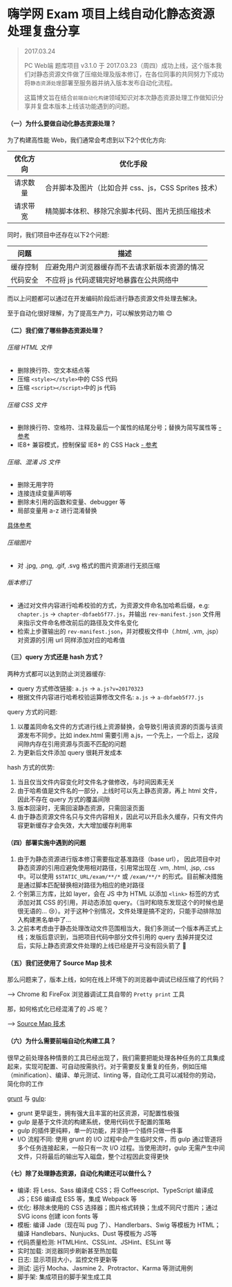 嗨学网 Exam 项目上线自动化静态资源处理复盘分享
===

> 2017.03.24
> 
> PC Web端 题库项目 v3.1.0 于 2017.03.23（周四）成功上线，这个版本我们对静态资源文件做了压缩处理及版本修订，在各位同事的共同努力下成功将`静态资源处理`部署至服务器并纳入版本发布自动化流程。
> 
> 这篇博文旨在结合`前端自动化构建`领域知识对本次静态资源处理工作做知识分享并复盘本版本上线该功能遇到的问题。

#### （一）为什么要做自动化静态资源处理？

为了构建高性能 Web，我们通常会考虑到以下2个优化方向:

|优化方向|优化手段|
|:----:|----|
|请求数量|合并脚本及图片（比如合并 css、js，CSS Sprites 技术）|
|请求带宽|精简脚本体积、移除冗余脚本代码、图片无损压缩技术|

同时，我们项目中还存在以下2个问题:

|问题|描述|
|:----:|----|
|缓存控制|应避免用户浏览器缓存而不去请求新版本资源的情况|
|代码安全|不应将 js 代码逻辑完好地暴露在公共网络中|

而以上问题都可以通过在开发编码阶段后进行静态资源文件处理去解决。

至于自动化很好理解，为了提高生产力，可以解放劳动力嘛 :blush:

#### （二）我们做了哪些静态资源处理？

###### 压缩 HTML 文件

* 删除换行符、空文本结点等
* 压缩 `<style></style>`中的 CSS 代码
* 压缩 `<script></script>`中的 js 代码

###### 压缩 CSS 文件

* 删除换行符、空格符、注释及最后一个属性的结尾分号；替换为简写属性等 [- 参考](https://github.com/jakubpawlowicz/clean-css#level-1-optimizations)
* IE8+ 兼容模式，控制保留 IE8+ 的 CSS Hack [- 参考](https://github.com/jakubpawlowicz/clean-css#compatibility-modes)

###### 压缩、混淆 JS 文件

* 删除无用字符
* 连接连续变量声明等
* 删除未引用的函数和变量、debugger 等
* 局部变量用 a-z 进行混淆替换

[具体参考](https://github.com/mishoo/UglifyJS2#compressor-options)

###### 压缩图片

* 对 .jpg, .png, .gif, .svg 格式的图片资源进行无损压缩

###### 版本修订

* 通过对文件内容进行哈希校验的方式，为资源文件命名加哈希后缀，e.g: `chapter.js` -> `chapter-dbfaeb5f77.js`，并输出 `rev-manifest.json` 文件用来指示文件命名修改前后的路径及文件名变化
* 检索上步骤输出的 `rev-manifest.json`，并对模板文件中（.html, .vm, .jsp）对资源的引用 url 同样添加对应的哈希值

#### （三）query 方式还是 hash 方式？

两种方式都可以达到防止浏览器缓存:

* query 方式修改链接: `a.js` -> `a.js?v=20170323`
* 根据文件内容进行哈希校验运算修改文件名: `a.js` -> `a-dbfaeb5f77.js`

query 方式的问题:

1. 以覆盖同命名文件的方式进行线上资源替换，会导致引用该资源的页面与该资源发布不同步。比如 index.html 需要引用 a.js，一个先上，一个后上，这段间隙内存在引用资源与页面不匹配的问题
2. 为更新后文件添加 query 很耗开发成本

hash 方式的优势:

1. 当且仅当文件内容变化时文件名才做修改，与时间因素无关
2. 由于哈希值是文件名的一部分，上线时可以先上静态资源，再上 html 文件，因此不存在 query 方式的覆盖间隙
3. 版本回滚时，无需回滚静态资源，只需回滚页面
4. 由于静态资源文件名只与文件内容相关，因此可以开启永久缓存，只有文件内容更新缓存才会失效，大大增加缓存利用率

#### （四）部署实施中遇到的问题

1. 由于为静态资源进行版本修订需要指定基准路径（base url）， 因此项目中对静态资源的引用应避免使用相对路径，引用常出现在 .vm, .html, .jsp, .css 中。可以使用 `$STATIC_URL/exam/**/*` 或 `/exam/**/*` 的形式。目前解决措施是通过脚本匹配替换相对路径为相应的绝对路径
2. 个别第三方库，比如 layer，会在 JS 中为 HTML 以添加 `<link>` 标签的方式添加对其 CSS 的引用，并动态添加 query。（当时和晓东发现这个的时候也是很无语的... :cry:）。对于这种个别情况，文件处理是搞不定的，只能手动排除加入构建黑名单中了...
3. 之前本考虑由于静态处理改动文件范围相当大，我们多测试一个版本再正式上线；发版后意识到，当把项目代码中部分文件引用的 query 去掉并提交过后，实际上静态资源文件处理的上线已经是开弓没有回头箭了 :facepunch:

#### （五）我们还使用了 Source Map 技术

那么问题来了，版本上线，如何在线上环境下的浏览器中调试已经压缩了的代码？

--> Chrome 和 FireFox 浏览器调试工具自带的 `Pretty print` 工具

那，如何格式化已经混淆了的 JS 呢？

--> [Source Map 技术](http://www.ruanyifeng.com/blog/2013/01/javascript_source_map.html)

#### （六）为什么需要前端自动化构建工具？

很早之前处理各种情景的工具已经出现了，我们需要把能处理各种任务的工具集成起来，实现可配置、可自动按需执行。对于需要反复重复的任务，例如压缩（minification）、编译、单元测试、linting 等，自动化工具可以减轻你的劳动，简化你的工作

[grunt](http://www.gruntjs.net/) 与 [gulp](http://www.gulpjs.com.cn/):

* grunt 更早诞生，拥有强大且丰富的社区资源，可配置性极强
* gulp 是基于文件流的构建系统，使用代码优于配置的策略
* gulp 的插件更纯粹，单一的功能，并坚持一个插件只做一件事
* I/O 流程不同: 使用 grunt 的 I/O 过程中会产生临时文件，而 gulp 通过管道将多个任务连接起来，一般只有一次 I/O 过程。当使用流时，gulp 无需产生中间文件，只将最后的输出写入磁盘，整个过程因此变得更快

#### （七）除了处理静态资源，自动化构建还可以做什么？

* 编译: 将 Less、Sass 编译成 CSS；将 Coffeescript、TypeScript 编译成 JS；ES6 编译成 ES5 等，集成 Webpack 等
* 优化: 移除未使用的 CSS 选择器；图片格式转换；生成不同尺寸图片；通过 SVG icons 创建 icon fonts 等
* 模板: 编译 Jade（现在叫 pug 了）、Handlerbars、Swig 等模板为 HTML；编译 Handlebars、Nunjucks、Dust 等模板为 JS等
* 代码质量检测: HTMLHint、CSSLint、JSHint、ESLint 等
* 实时加载: 浏览器同步刷新甚至热加载
* 日志: 显示项目大小，监控文件更新等
* 测试: 运行 Mocha、Jasmine 2、Protractor、Karma 等测试用例
* 脚手架: 集成项目的脚手架生成工具
